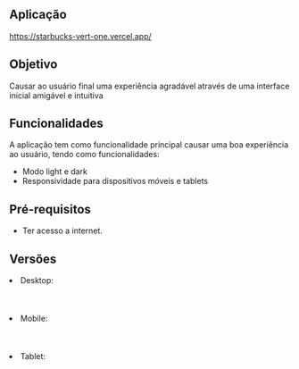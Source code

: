 ## Aplicação
https://starbucks-vert-one.vercel.app/

## Objetivo
Causar ao usuário final uma experiência agradável através de uma interface inicial amigável e intuitiva

## Funcionalidades
<p>A aplicação tem como funcionalidade principal causar uma boa experiência ao usuário, tendo como funcionalidades:</p>
<ul>  
  <li>Modo light e dark</li>
  <li>Responsividade para dispositivos móveis e tablets</li>
</ul>

## Pré-requisitos
  <ul>
    <li>Ter acesso a internet.</li>    
  </ul>

## Versões
<div>
  <li>Desktop:</li> <br>
  <img src=""><br><br><br>

  <li>Mobile:</li> <br>
  <img src=""> <br><br><br>

  <li>Tablet:</li> <br>
  <img src="">
</div>
